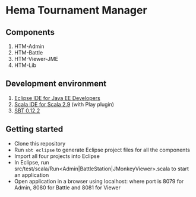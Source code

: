 # Hema Tournament Manager

## Components

1. HTM-Admin
2. HTM-Battle
3. HTM-Viewer-JME
4. HTM-Lib

## Development environment

1. [Eclipse IDE for Java EE Developers](http://eclipse.org/downloads/)
2. [Scala IDE for Scala 2.9](http://scala-ide.org/download/current.html) (with Play plugin)
3. [SBT 0.12.2](http://www.scala-sbt.org/0.12.2/docs/Getting-Started/Setup.html)

## Getting started

* Clone this repository
* Run `sbt eclipse` to generate Eclipse project files for all the components
* Import all four projects into Eclipse
* In Eclipse, run src/test/scala/Run<Admin|BattleStation|JMonkeyViewer>.scala to start an application
* Open application in a browser using localhost:<port> where port is 8079 for Admin, 8080 for Battle and 8081 for Viewer
